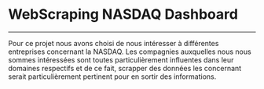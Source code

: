 # WebScraping NASDAQ Dashboard

***

Pour ce projet nous avons choisi de nous intéresser à différentes entreprises concernant la NASDAQ. Les compagnies auxquelles nous nous sommes intéressées sont toutes 
particulièrement influentes dans leur domaines respectifs et de ce fait, scrapper des données les concernant serait particulièrement pertinent pour en sortir des informations.
